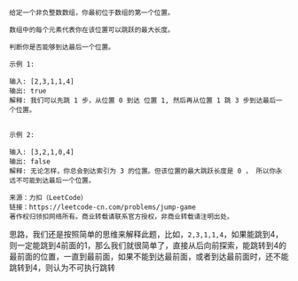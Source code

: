 ```
给定一个非负整数数组，你最初位于数组的第一个位置。

数组中的每个元素代表你在该位置可以跳跃的最大长度。

判断你是否能够到达最后一个位置。

示例 1:

输入: [2,3,1,1,4]
输出: true
解释: 我们可以先跳 1 步，从位置 0 到达 位置 1, 然后再从位置 1 跳 3 步到达最后一个位置。


示例 2:

输入: [3,2,1,0,4]
输出: false
解释: 无论怎样，你总会到达索引为 3 的位置。但该位置的最大跳跃长度是 0 ， 所以你永远不可能到达最后一个位置。

来源：力扣（LeetCode）
链接：https://leetcode-cn.com/problems/jump-game
著作权归领扣网络所有。商业转载请联系官方授权，非商业转载请注明出处。
```

思路，我们还是按照简单的思维来解释此题，比如，`2,3,1,1,4`，如果能跳到4，则一定能跳到4前面的1，那么我们就很简单了，直接从后向前探索，能跳转到4的最前面的位置，一直到最前面，如果不能到达最前面，或者到达最前面时，还不能跳转到4，则认为不可执行跳转
